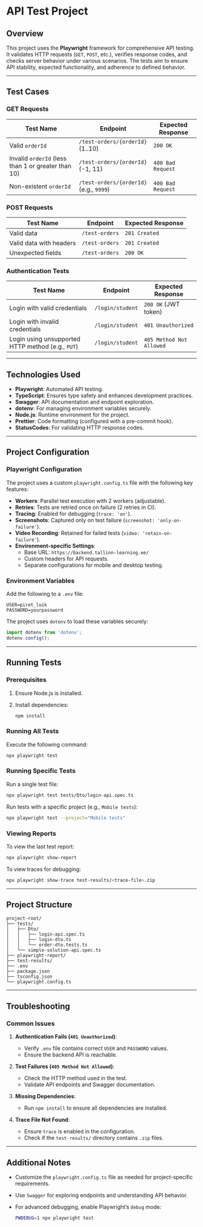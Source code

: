 # API Test Project

## Overview

This project uses the **Playwright** framework for comprehensive API testing. It validates HTTP requests (`GET`, `POST`, etc.), verifies response codes, and checks server behavior under various scenarios. The tests aim to ensure API stability, expected functionality, and adherence to defined behavior.

---

## Test Cases

### GET Requests

| Test Name                                          | Endpoint                                | Expected Response |
| -------------------------------------------------- | --------------------------------------- | ----------------- |
| Valid `orderId`                                    | `/test-orders/{orderId}` (1..10)        | `200 OK`          |
| Invalid `orderId` (less than 1 or greater than 10) | `/test-orders/{orderId}` (-1, 11)       | `400 Bad Request` |
| Non-existent `orderId`                             | `/test-orders/{orderId}` (e.g., `9999`) | `400 Bad Request` |

### POST Requests

| Test Name               | Endpoint       | Expected Response |
| ----------------------- | -------------- | ----------------- |
| Valid data              | `/test-orders` | `201 Created`     |
| Valid data with headers | `/test-orders` | `201 Created`     |
| Unexpected fields       | `/test-orders` | `200 OK`          |

### Authentication Tests

| Test Name                                      | Endpoint          | Expected Response           |
| ---------------------------------------------- |-------------------| --------------------------- |
| Login with valid credentials                   | `/login/student`  | `200 OK` (JWT token)        |
| Login with invalid credentials                 |  `/login/student` | `401 Unauthorized`          |
| Login using unsupported HTTP method (e.g., `PUT`) | `/login/student`  | `405 Method Not Allowed` |

---

## Technologies Used

- **Playwright**: Automated API testing.
- **TypeScript**: Ensures type safety and enhances development practices.
- **Swagger**: API documentation and endpoint exploration.
- **dotenv**: For managing environment variables securely.
- **Node.js**: Runtime environment for the project.
- **Prettier**: Code formatting (configured with a pre-commit hook).
- **StatusCodes**: For validating HTTP response codes.

---

## Project Configuration

### Playwright Configuration

The project uses a custom `playwright.config.ts` file with the following key features:

- **Workers**: Parallel test execution with 2 workers (adjustable).
- **Retries**: Tests are retried once on failure (2 retries in CI).
- **Tracing**: Enabled for debugging (`trace: 'on'`).
- **Screenshots**: Captured only on test failure (`screenshot: 'only-on-failure'`).
- **Video Recording**: Retained for failed tests (`video: 'retain-on-failure'`).
- **Environment-specific Settings**:
   - Base URL: `https://backend.tallinn-learning.ee/`
   - Custom headers for API requests.
   - Separate configurations for mobile and desktop testing.

### Environment Variables

Add the following to a `.env` file:

```env
USER=piret_luik
PASSWORD=yourpassword
```

The project uses `dotenv` to load these variables securely:

```typescript
import dotenv from 'dotenv';
dotenv.config();
```

---

## Running Tests

### Prerequisites

1. Ensure Node.js is installed.
2. Install dependencies:

   ```bash
   npm install
   ```

### Running All Tests

Execute the following command:

```bash
npx playwright test
```

### Running Specific Tests

Run a single test file:

```bash
npx playwright test tests/Dto/login-api.spec.ts
```

Run tests with a specific project (e.g., `Mobile tests`):

```bash
npx playwright test --project="Mobile tests"
```

### Viewing Reports

To view the last test report:

```bash
npx playwright show-report
```

To view traces for debugging:

```bash
npx playwright show-trace test-results/<trace-file>.zip
```

---

## Project Structure

```
project-root/
├── tests/
│   ├── Dto/
│   │   ├── login-api.spec.ts
│   │   ├── login-dto.ts
│   │   └── order-dto.tests.ts
│   └── simple-solution-api.spec.ts
├── playwright-report/
├── test-results/
├── .env
├── package.json
├── tsconfig.json
└── playwright.config.ts
```

---

## Troubleshooting

### Common Issues

1. **Authentication Fails (`401 Unauthorized`)**:
   - Verify `.env` file contains correct `USER` and `PASSWORD` values.
   - Ensure the backend API is reachable.

2. **Test Failures (`405 Method Not Allowed`)**:
   - Check the HTTP method used in the test.
   - Validate API endpoints and Swagger documentation.

3. **Missing Dependencies**:
   - Run `npm install` to ensure all dependencies are installed.

4. **Trace File Not Found**:
   - Ensure `trace` is enabled in the configuration.
   - Check if the `test-results/` directory contains `.zip` files.

---

## Additional Notes

- Customize the `playwright.config.ts` file as needed for project-specific requirements.
- Use `Swagger` for exploring endpoints and understanding API behavior.
- For advanced debugging, enable Playwright’s `debug` mode:

   ```bash
   PWDEBUG=1 npx playwright test
   
